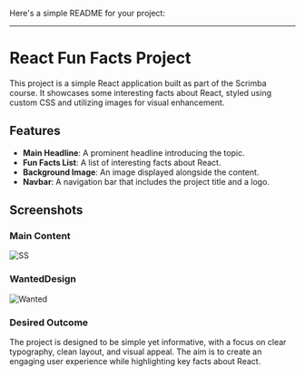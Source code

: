 Here's a simple README for your project:

---

# React Fun Facts Project

This project is a simple React application built as part of the Scrimba course. It showcases some interesting facts about React, styled using custom CSS and utilizing images for visual enhancement.

## Features

- **Main Headline**: A prominent headline introducing the topic.
- **Fun Facts List**: A list of interesting facts about React.
- **Background Image**: An image displayed alongside the content.
- **Navbar**: A navigation bar that includes the project title and a logo.


## Screenshots

### Main Content

![SS](./screenshots/ss.png)

### WantedDesign

![Wanted](./screenshots/wanteddesign.png)

### Desired Outcome
The project is designed to be simple yet informative, with a focus on clear typography, clean layout, and visual appeal. The aim is to create an engaging user experience while highlighting key facts about React.
